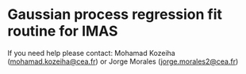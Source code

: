 Gaussian process regression fit routine for IMAS
================================================

If you need help please contact: Mohamad Kozeiha (mohamad.kozeiha@cea.fr) or Jorge Morales (jorge.morales2@cea.fr)
